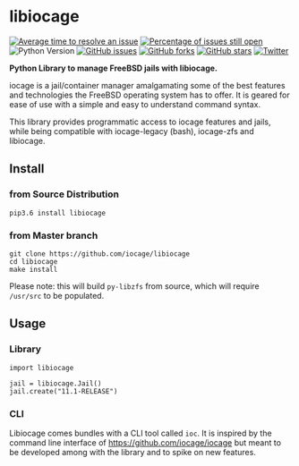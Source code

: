 libiocage
=========

[![Average time to resolve an issue](http://isitmaintained.com/badge/resolution/iocage/liblibiocage.svg)](http://isitmaintained.com/project/iocage/libiocage "Average time to resolve an issue")
[![Percentage of issues still open](http://isitmaintained.com/badge/open/iocage/liblibiocage.svg)](http://isitmaintained.com/project/iocage/libiocage "Percentage of issues still open")
![Python Version](https://img.shields.io/badge/Python-3.6-blue.svg)
[![GitHub issues](https://img.shields.io/github/issues/iocage/liblibiocage.svg)](https://github.com/iocage/libiocage/issues)
[![GitHub forks](https://img.shields.io/github/forks/iocage/liblibiocage.svg)](https://github.com/iocage/libiocage/network)
[![GitHub stars](https://img.shields.io/github/stars/iocage/liblibiocage.svg)](https://github.com/iocage/libiocage/stargazers)
[![Twitter](https://img.shields.io/twitter/url/https/github.com/iocage/liblibiocage.svg?style=social)](https://twitter.com/intent/tweet?text=@iocage)

**Python Library to manage FreeBSD jails with libiocage.**

iocage is a jail/container manager amalgamating some of the best features and technologies the FreeBSD operating system has to offer. It is geared for ease of use with a simple and easy to understand command syntax.

This library provides programmatic access to iocage features and jails, while being compatible with iocage-legacy (bash), iocage-zfs and libiocage.

## Install

### from Source Distribution

```
pip3.6 install libiocage
```

### from Master branch

```
git clone https://github.com/iocage/libiocage
cd libiocage
make install
```

Please note: this will build `py-libzfs` from source, which will require `/usr/src` to be populated.

## Usage

### Library

```
import libiocage

jail = libiocage.Jail()
jail.create("11.1-RELEASE")
```

### CLI

Libiocage comes bundles with a CLI tool called `ioc`. It is inspired by the command line interface of https://github.com/iocage/iocage but meant to be developed among with the library and to spike on new features.
